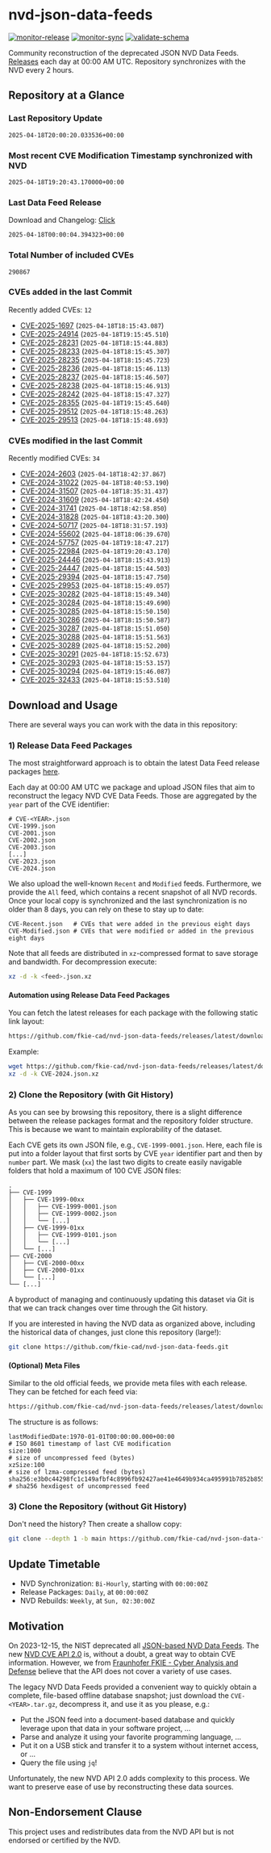 # nvd-json-data-feeds

[![monitor-release](https://github.com/fkie-cad/nvd-json-data-feeds/actions/workflows/monitor_release.yml/badge.svg)](https://github.com/fkie-cad/nvd-json-data-feeds/actions/workflows/monitor_release.yml)
[![monitor-sync](https://github.com/fkie-cad/nvd-json-data-feeds/actions/workflows/monitor_sync.yml/badge.svg)](https://github.com/fkie-cad/nvd-json-data-feeds/actions/workflows/monitor_sync.yml)
[![validate-schema](https://github.com/fkie-cad/nvd-json-data-feeds/actions/workflows/validate_schema.yml/badge.svg)](https://github.com/fkie-cad/nvd-json-data-feeds/actions/workflows/validate_schema.yml)

Community reconstruction of the deprecated JSON NVD Data Feeds.
[Releases](https://github.com/fkie-cad/nvd-json-data-feeds/releases/latest) each day at 00:00 AM UTC.
Repository synchronizes with the NVD every 2 hours.

## Repository at a Glance

### Last Repository Update

```plain
2025-04-18T20:00:20.033536+00:00
```

### Most recent CVE Modification Timestamp synchronized with NVD

```plain
2025-04-18T19:20:43.170000+00:00
```

### Last Data Feed Release

Download and Changelog: [Click](https://github.com/fkie-cad/nvd-json-data-feeds/releases/latest)

```plain
2025-04-18T00:00:04.394323+00:00
```

### Total Number of included CVEs

```plain
290867
```

### CVEs added in the last Commit

Recently added CVEs: `12`

- [CVE-2025-1697](CVE-2025/CVE-2025-16xx/CVE-2025-1697.json) (`2025-04-18T18:15:43.087`)
- [CVE-2025-24914](CVE-2025/CVE-2025-249xx/CVE-2025-24914.json) (`2025-04-18T19:15:45.510`)
- [CVE-2025-28231](CVE-2025/CVE-2025-282xx/CVE-2025-28231.json) (`2025-04-18T18:15:44.883`)
- [CVE-2025-28233](CVE-2025/CVE-2025-282xx/CVE-2025-28233.json) (`2025-04-18T18:15:45.307`)
- [CVE-2025-28235](CVE-2025/CVE-2025-282xx/CVE-2025-28235.json) (`2025-04-18T18:15:45.723`)
- [CVE-2025-28236](CVE-2025/CVE-2025-282xx/CVE-2025-28236.json) (`2025-04-18T18:15:46.113`)
- [CVE-2025-28237](CVE-2025/CVE-2025-282xx/CVE-2025-28237.json) (`2025-04-18T18:15:46.507`)
- [CVE-2025-28238](CVE-2025/CVE-2025-282xx/CVE-2025-28238.json) (`2025-04-18T18:15:46.913`)
- [CVE-2025-28242](CVE-2025/CVE-2025-282xx/CVE-2025-28242.json) (`2025-04-18T18:15:47.327`)
- [CVE-2025-28355](CVE-2025/CVE-2025-283xx/CVE-2025-28355.json) (`2025-04-18T19:15:45.640`)
- [CVE-2025-29512](CVE-2025/CVE-2025-295xx/CVE-2025-29512.json) (`2025-04-18T18:15:48.263`)
- [CVE-2025-29513](CVE-2025/CVE-2025-295xx/CVE-2025-29513.json) (`2025-04-18T18:15:48.693`)


### CVEs modified in the last Commit

Recently modified CVEs: `34`

- [CVE-2024-2603](CVE-2024/CVE-2024-26xx/CVE-2024-2603.json) (`2025-04-18T18:42:37.867`)
- [CVE-2024-31022](CVE-2024/CVE-2024-310xx/CVE-2024-31022.json) (`2025-04-18T18:40:53.190`)
- [CVE-2024-31507](CVE-2024/CVE-2024-315xx/CVE-2024-31507.json) (`2025-04-18T18:35:31.437`)
- [CVE-2024-31609](CVE-2024/CVE-2024-316xx/CVE-2024-31609.json) (`2025-04-18T18:42:24.450`)
- [CVE-2024-31741](CVE-2024/CVE-2024-317xx/CVE-2024-31741.json) (`2025-04-18T18:42:58.850`)
- [CVE-2024-31828](CVE-2024/CVE-2024-318xx/CVE-2024-31828.json) (`2025-04-18T18:43:20.300`)
- [CVE-2024-50717](CVE-2024/CVE-2024-507xx/CVE-2024-50717.json) (`2025-04-18T18:31:57.193`)
- [CVE-2024-55602](CVE-2024/CVE-2024-556xx/CVE-2024-55602.json) (`2025-04-18T18:06:39.670`)
- [CVE-2024-57757](CVE-2024/CVE-2024-577xx/CVE-2024-57757.json) (`2025-04-18T19:18:47.217`)
- [CVE-2025-22984](CVE-2025/CVE-2025-229xx/CVE-2025-22984.json) (`2025-04-18T19:20:43.170`)
- [CVE-2025-24446](CVE-2025/CVE-2025-244xx/CVE-2025-24446.json) (`2025-04-18T18:15:43.913`)
- [CVE-2025-24447](CVE-2025/CVE-2025-244xx/CVE-2025-24447.json) (`2025-04-18T18:15:44.503`)
- [CVE-2025-29394](CVE-2025/CVE-2025-293xx/CVE-2025-29394.json) (`2025-04-18T18:15:47.750`)
- [CVE-2025-29953](CVE-2025/CVE-2025-299xx/CVE-2025-29953.json) (`2025-04-18T18:15:49.057`)
- [CVE-2025-30282](CVE-2025/CVE-2025-302xx/CVE-2025-30282.json) (`2025-04-18T18:15:49.340`)
- [CVE-2025-30284](CVE-2025/CVE-2025-302xx/CVE-2025-30284.json) (`2025-04-18T18:15:49.690`)
- [CVE-2025-30285](CVE-2025/CVE-2025-302xx/CVE-2025-30285.json) (`2025-04-18T18:15:50.150`)
- [CVE-2025-30286](CVE-2025/CVE-2025-302xx/CVE-2025-30286.json) (`2025-04-18T18:15:50.587`)
- [CVE-2025-30287](CVE-2025/CVE-2025-302xx/CVE-2025-30287.json) (`2025-04-18T18:15:51.050`)
- [CVE-2025-30288](CVE-2025/CVE-2025-302xx/CVE-2025-30288.json) (`2025-04-18T18:15:51.563`)
- [CVE-2025-30289](CVE-2025/CVE-2025-302xx/CVE-2025-30289.json) (`2025-04-18T18:15:52.200`)
- [CVE-2025-30291](CVE-2025/CVE-2025-302xx/CVE-2025-30291.json) (`2025-04-18T18:15:52.673`)
- [CVE-2025-30293](CVE-2025/CVE-2025-302xx/CVE-2025-30293.json) (`2025-04-18T18:15:53.157`)
- [CVE-2025-30294](CVE-2025/CVE-2025-302xx/CVE-2025-30294.json) (`2025-04-18T19:15:46.087`)
- [CVE-2025-32433](CVE-2025/CVE-2025-324xx/CVE-2025-32433.json) (`2025-04-18T18:15:53.510`)


## Download and Usage

There are several ways you can work with the data in this repository:

### 1) Release Data Feed Packages

The most straightforward approach is to obtain the latest Data Feed release packages [here](https://github.com/fkie-cad/nvd-json-data-feeds/releases/latest).

Each day at 00:00 AM UTC we package and upload JSON files that aim to reconstruct the legacy NVD CVE Data Feeds.
Those are aggregated by the `year` part of the CVE identifier:

```
# CVE-<YEAR>.json
CVE-1999.json
CVE-2001.json
CVE-2002.json
CVE-2003.json
[...]
CVE-2023.json
CVE-2024.json
```

We also upload the well-known `Recent` and `Modified` feeds.
Furthermore, we provide the `All` feed, which contains a recent snapshot of all NVD records.
Once your local copy is synchronized and the last synchronization is no older than 8 days, you can rely on these to stay up to date:

```plain
CVE-Recent.json   # CVEs that were added in the previous eight days
CVE-Modified.json # CVEs that were modified or added in the previous eight days
```

Note that all feeds are distributed in `xz`-compressed format to save storage and bandwidth.
For decompression execute:

```sh
xz -d -k <feed>.json.xz
```

#### Automation using Release Data Feed Packages

You can fetch the latest releases for each package with the following static link layout:

```sh
https://github.com/fkie-cad/nvd-json-data-feeds/releases/latest/download/CVE-<YEAR>.json.xz
```

Example:

```sh
wget https://github.com/fkie-cad/nvd-json-data-feeds/releases/latest/download/CVE-2024.json.xz
xz -d -k CVE-2024.json.xz
```

### 2) Clone the Repository (with Git History)

As you can see by browsing this repository, there is a slight difference between the release packages format and the repository folder structure.
This is because we want to maintain explorability of the dataset.

Each CVE gets its own JSON file, e.g., `CVE-1999-0001.json`.
Here, each file is put into a folder layout that first sorts by CVE `year` identifier part and then by `number` part.
We mask (`xx`) the last two digits to create easily navigable folders that hold a maximum of 100 CVE JSON files:

```plain
.
├── CVE-1999
│   ├── CVE-1999-00xx
│   │   ├── CVE-1999-0001.json
│   │   ├── CVE-1999-0002.json
│   │   └── [...]
│   ├── CVE-1999-01xx
│   │   ├── CVE-1999-0101.json
│   │   └── [...]
│   └── [...]
├── CVE-2000
│   ├── CVE-2000-00xx
│   ├── CVE-2000-01xx
│   └── [...]
└── [...]
```

A byproduct of managing and continuously updating this dataset via Git is that we can track changes over time through the Git history.

If you are interested in having the NVD data as organized above, including the historical data of changes, just clone this repository (large!):

```sh
git clone https://github.com/fkie-cad/nvd-json-data-feeds.git
```

#### (Optional) Meta Files

Similar to the old official feeds, we provide meta files with each release. They can be fetched for each feed via:

```sh
https://github.com/fkie-cad/nvd-json-data-feeds/releases/latest/download/CVE-<YEAR>.meta
```

The structure is as follows:

```plain
lastModifiedDate:1970-01-01T00:00:00.000+00:00                          # ISO 8601 timestamp of last CVE modification
size:1000                                                               # size of uncompressed feed (bytes)
xzSize:100                                                              # size of lzma-compressed feed (bytes)
sha256:e3b0c44298fc1c149afbf4c8996fb92427ae41e4649b934ca495991b7852b855 # sha256 hexdigest of uncompressed feed
```

### 3) Clone the Repository (without Git History)

Don't need the history? Then create a shallow copy:

```sh
git clone --depth 1 -b main https://github.com/fkie-cad/nvd-json-data-feeds.git
```


## Update Timetable

* NVD Synchronization: `Bi-Hourly`, starting with `00:00:00Z`
* Release Packages: `Daily`, at `00:00:00Z`
* NVD Rebuilds: `Weekly`, at `Sun, 02:30:00Z`


## Motivation

On 2023-12-15, the NIST deprecated all [JSON-based NVD Data Feeds](https://nvd.nist.gov/vuln/data-feeds#divRetirementBanner-1).
The new [NVD CVE API 2.0](https://nvd.nist.gov/developers/vulnerabilities) is, without a doubt, a great way to obtain CVE information.
However, we from [Fraunhofer FKIE - Cyber Analysis and Defense](https://www.fkie.fraunhofer.de/en/departments/cad.html) believe that the API does not cover a variety of use cases.

The legacy NVD Data Feeds provided a convenient way to quickly obtain a complete, file-based offline database snapshot; just download the `CVE-<YEAR>.tar.gz`, decompress it, and use it as you please, e.g.:

- Put the JSON feed into a document-based database and quickly leverage upon that data in your software project, ...
- Parse and analyze it using your favorite programming language, ...
- Put it on a USB stick and transfer it to a system without internet access, or ...
- Query the file using `jq`!

Unfortunately, the new NVD API 2.0 adds complexity to this process.
We want to preserve ease of use by reconstructing these data sources.

## Non-Endorsement Clause

This project uses and redistributes data from the NVD API but is not endorsed or certified by the NVD.